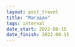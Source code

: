 ```yaml
---
layout: post_travel
title: "Магадан"
tags: internal
date_start: 2022-08-15
date_finish: 2022-08-15
---
```

